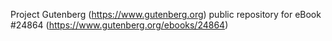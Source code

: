 Project Gutenberg (https://www.gutenberg.org) public repository for eBook #24864 (https://www.gutenberg.org/ebooks/24864)
